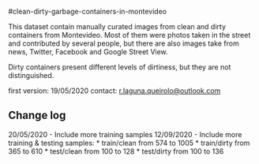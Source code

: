 #clean-dirty-garbage-containers-in-montevideo

This dataset contain manually curated images from clean and dirty containers from Montevideo. Most of them were photos taken in the street and contributed by several people, 
but there are also images take from news, Twitter, Facebook and Google Street View.

Dirty containers present different levels of dirtiness, but they are not distinguished.

first version: 19/05/2020
contact: r.laguna.queirolo@outlook.com

## Change log
20/05/2020 - Include more training samples
12/09/2020 - Include more training & testing samples: 
    * train/clean from 574 to 1005
    * train/dirty from 365 to 610
    * test/clean from 100 to 128
    * test/dirty from 100 to 136
